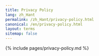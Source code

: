 ```yaml
---
title: Privacy Policy
lang: zh_Hant
permalink: /zh_Hant/privacy-policy.html
canonical: /en/privacy-policy.html
layout: terms
sitemap: false
---
```


{% include pages/privacy-policy.md %}
